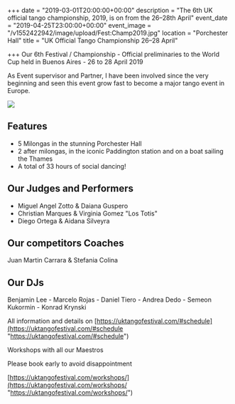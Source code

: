 +++
date = "2019-03-01T20:00:00+00:00"
description = "The 6th UK official tango championship, 2019, is on from the 26–28th April"
event_date = "2019-04-25T23:00:00+00:00"
event_image = "/v1552422942/image/upload/Fest:Champ2019.jpg"
location = "Porchester Hall"
title = "UK Official Tango Championship 26–28 April"

+++
Our 6th Festival / Championship - Official preliminaries to the World Cup held in Buenos Aires - 26 to 28 April 2019

As Event supervisor and Partner, I have been involved since the very beginning and seen this event grow fast to become a major tango event in Europe.

![](https://res.cloudinary.com/paris-tango/image/upload/v1552423113/zotto%20pic.jpg)

## Features

* 5 Milongas in the stunning Porchester Hall
* 2 after milongas, in the iconic Paddington station and on a boat sailing the Thames
* A total of 33 hours of social dancing!

## Our Judges and Performers

* Miguel Angel Zotto & Daiana Guspero
* Christian Marques & Virginia Gomez "Los Totis"
* Diego Ortega & Aidana Silveyra

## Our competitors Coaches

Juan Martin Carrara & Stefania Colina

## Our DJs

Benjamin Lee - Marcelo Rojas - Daniel Tiero - Andrea Dedo - Semeon Kukormin - Konrad Krynski

All information and details on [https://uktangofestival.com/#schedule](https://uktangofestival.com/#schedule "https://uktangofestival.com/#schedule")

Workshops with all our Maestros

Please book early to avoid disappointment

[https://uktangofestival.com/workshops/](https://uktangofestival.com/workshops/ "https://uktangofestival.com/workshops/")